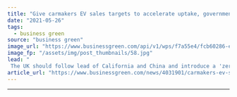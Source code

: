 ```yaml
---
title: "Give carmakers EV sales targets to accelerate uptake, government urged"
date: "2021-05-26"
tags: 
  - business green
source: "business green"
image_url: "https://www.businessgreen.com/api/v1/wps/f7a55e4/fcb60286-ef99-4258-a0cf-a748959d8ccb/8/iStock-1182744070-185x114.jpg"
image_fp: "/assets/img/post_thumbnails/58.jpg"
lead: "
 The UK should follow lead of California and China and introduce a 'zero emission vehicle mandate' to help boost the market, according to Green Alliance  ..."
article_url: "https://www.businessgreen.com/news/4031901/carmakers-ev-sales-targets-accelerate-uptake-government-urged"
---
```


---
